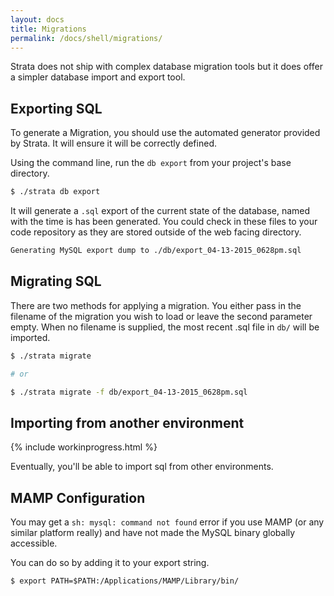 ```yaml
---
layout: docs
title: Migrations
permalink: /docs/shell/migrations/
---
```


Strata does not ship with complex database migration tools but it does offer a simpler database import and export tool.

## Exporting SQL

To generate a Migration, you should use the automated generator provided by Strata. It will ensure it will be correctly defined.

Using the command line, run the `db export` from your project's base directory.

~~~ sh
$ ./strata db export
~~~

It will generate a `.sql` export of the current state of the database, named with the time is has been generated. You could check in these files to your code repository as they are stored outside of the web facing directory.

~~~ sh
Generating MySQL export dump to ./db/export_04-13-2015_0628pm.sql
~~~

## Migrating SQL

There are two methods for applying a migration. You either pass in the filename of the migration you wish to load or leave the second parameter empty. When no filename is supplied, the most recent .sql file in `db/` will be imported.

~~~ sh
$ ./strata migrate

# or

$ ./strata migrate -f db/export_04-13-2015_0628pm.sql
~~~

## Importing from another environment

{% include workinprogress.html %}

Eventually, you'll be able to import sql from other environments.

## MAMP Configuration

You may get a `sh: mysql: command not found` error if you use MAMP (or any similar platform really) and have not made the MySQL binary globally accessible.

You can do so by adding it to your export string.

~~~
$ export PATH=$PATH:/Applications/MAMP/Library/bin/
~~~
